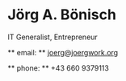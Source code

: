 # Jörg A. Bönisch 
IT Generalist, Entrepreneur


** email: ** joerg@joergwork.org

** phone: ** +43 660 9379113

